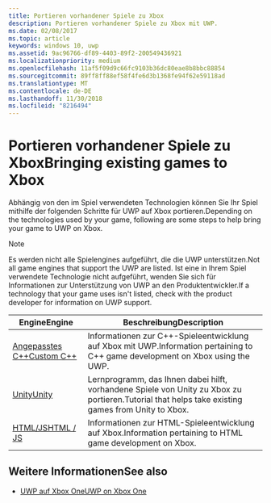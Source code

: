 ```yaml
---
title: Portieren vorhandener Spiele zu Xbox
description: Portieren vorhandener Spiele zu Xbox mit UWP.
ms.date: 02/08/2017
ms.topic: article
keywords: windows 10, uwp
ms.assetid: 9ac96766-df89-4403-89f2-200549436921
ms.localizationpriority: medium
ms.openlocfilehash: 11af5f09d9c66fc9103b36dc80eae8b8bbc88854
ms.sourcegitcommit: 89ff8ff88ef58f4fe6d3b1368fe94f62e59118ad
ms.translationtype: MT
ms.contentlocale: de-DE
ms.lasthandoff: 11/30/2018
ms.locfileid: "8216494"
---
```

# <a name="bringing-existing-games-to-xbox"></a><span data-ttu-id="af30a-104">Portieren vorhandener Spiele zu Xbox</span><span class="sxs-lookup"><span data-stu-id="af30a-104">Bringing existing games to Xbox</span></span>


<span data-ttu-id="af30a-105">Abhängig von den im Spiel verwendeten Technologien können Sie Ihr Spiel mithilfe der folgenden Schritte für UWP auf Xbox portieren.</span><span class="sxs-lookup"><span data-stu-id="af30a-105">Depending on the technologies used by your game, following are some steps to help bring your game to UWP on Xbox.</span></span>

> [!NOTE]
> <span data-ttu-id="af30a-106">Es werden nicht alle Spielengines aufgeführt, die die UWP unterstützen.</span><span class="sxs-lookup"><span data-stu-id="af30a-106">Not all game engines that support the UWP are listed.</span></span> <span data-ttu-id="af30a-107">Ist eine in Ihrem Spiel verwendete Technologie nicht aufgeführt, wenden Sie sich für Informationen zur Unterstützung von UWP an den Produktentwickler.</span><span class="sxs-lookup"><span data-stu-id="af30a-107">If a technology that your game uses isn't listed, check with the product developer for information on UWP support.</span></span>

| <span data-ttu-id="af30a-108">Engine</span><span class="sxs-lookup"><span data-stu-id="af30a-108">Engine</span></span>      | <span data-ttu-id="af30a-109">Beschreibung</span><span class="sxs-lookup"><span data-stu-id="af30a-109">Description</span></span> |
|------------|-------------|
|[<span data-ttu-id="af30a-110">Angepasstes C++</span><span class="sxs-lookup"><span data-stu-id="af30a-110">Custom C++</span></span>](development-lanes-custom-cpp.md)| <span data-ttu-id="af30a-111">Informationen zur C++-Spieleentwicklung auf Xbox mit UWP.</span><span class="sxs-lookup"><span data-stu-id="af30a-111">Information pertaining to C++ game development on Xbox using the UWP.</span></span> |
|[<span data-ttu-id="af30a-112">Unity</span><span class="sxs-lookup"><span data-stu-id="af30a-112">Unity</span></span>](development-lanes-unity.md)| <span data-ttu-id="af30a-113">Lernprogramm, das Ihnen dabei hilft, vorhandene Spiele von Unity zu Xbox zu portieren.</span><span class="sxs-lookup"><span data-stu-id="af30a-113">Tutorial that helps take existing games from Unity to Xbox.</span></span> |
|[<span data-ttu-id="af30a-114">HTML/JS</span><span class="sxs-lookup"><span data-stu-id="af30a-114">HTML / JS</span></span>](development-lanes-html.md)| <span data-ttu-id="af30a-115">Informationen zur HTML-Spieleentwicklung auf Xbox.</span><span class="sxs-lookup"><span data-stu-id="af30a-115">Information pertaining to HTML game development on Xbox.</span></span> |

## <a name="see-also"></a><span data-ttu-id="af30a-116">Weitere Informationen</span><span class="sxs-lookup"><span data-stu-id="af30a-116">See also</span></span>

- [<span data-ttu-id="af30a-117">UWP auf Xbox One</span><span class="sxs-lookup"><span data-stu-id="af30a-117">UWP on Xbox One</span></span>](index.md)
